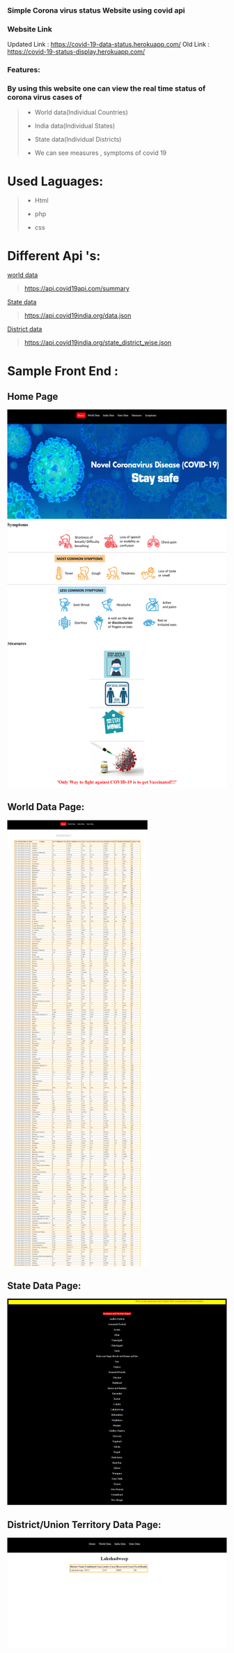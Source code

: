 ### Simple Corona virus status Website using covid api

### Website Link
Updated Link : https://covid-19-data-status.herokuapp.com/
Old Link : https://covid-19-status-display.herokuapp.com/

### Features:
### By using this website one can view the real time status of corona virus cases of

> * World data(Individual Countries)
> 
> * India data(Individual States)
> 
>  * State data(Individual Districts)
> 
> * We can see measures , symptoms of covid 19

# Used Laguages:
> * Html
> 
> *  php
> 
> * css

# Different  Api 's:
[world data](https://api.covid19api.com/summary)
> https://api.covid19api.com/summary

[State data](https://api.covid19india.org/data.json)
> https://api.covid19india.org/data.json
> 
[District data](https://api.covid19india.org/state_district_wise.json)
> https://api.covid19india.org/state_district_wise.json


# Sample Front End :

## Home Page
![Image](images/HomePage.png)

## World Data Page:
![Image](images/World%20Data.png)
## State Data Page:
![Image](images/State%20Data.png)

## District/Union Territory Data Page:
![Image](images/DistrictData.png)
